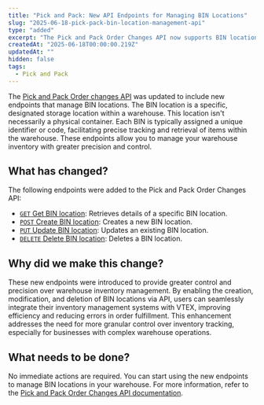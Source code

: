 ```yaml
---
title: "Pick and Pack: New API Endpoints for Managing BIN Locations"
slug: "2025-06-18-pick-pack-bin-location-management-api"
type: "added"
excerpt: "The Pick and Pack Order Changes API now supports BIN location management with new endpoints for creating, updating, retrieving, and deleting BIN locations, enhancing warehouse inventory precision and control."
createdAt: "2025-06-18T00:00:00.219Z"
updatedAt: ""
hidden: false
tags:
  - Pick and Pack
---
```


The [Pick and Pack Order changes API](https://developers.vtex.com/docs/api-reference/pick-and-pack-order-changes-api) was updated to include new endpoints that manage BIN locations. The BIN location is a specific, designated storage location within a warehouse. This location isn't necessarily a physical container. Each BIN is typically assigned a unique identifier or code, facilitating precise tracking and retrieval of items within the warehouse. These endpoints allow you to manage your warehouse inventory with greater precision and control.

## What has changed?

The following endpoints were added to the Pick and Pack Order Changes API:

- [`GET` Get BIN location](https://developers.vtex.com/docs/api-reference/pick-and-pack-order-changes-api#get-/-skuId-/warehouses/-warehouseId-): Retrieves details of a specific BIN location.
- [`POST` Create BIN location](https://developers.vtex.com/docs/api-reference/pick-and-pack-order-changes-api#post-/-skuId-/warehouses/-warehouseId-): Creates a new BIN location.
- [`PUT` Update BIN location](https://developers.vtex.com/docs/api-reference/pick-and-pack-order-changes-api#put-/-skuId-/warehouses/-warehouseId-): Updates an existing BIN location.
- [`DELETE` Delete BIN location](https://developers.vtex.com/docs/api-reference/pick-and-pack-order-changes-api#delete-/-skuId-/warehouses/-warehouseId-): Deletes a BIN location.

## Why did we make this change?

These new endpoints were introduced to provide greater control and precision over warehouse inventory management. By enabling the creation, modification, and deletion of BIN locations via API, users can seamlessly integrate their inventory management systems with VTEX, improving efficiency and reducing errors in order fulfillment. This enhancement addresses the need for more granular control over inventory tracking, especially for businesses with complex warehouse operations.

## What needs to be done?

No immediate actions are required. You can start using the new endpoints to manage BIN locations in your warehouse. For more information, refer to the [Pick and Pack Order Changes API documentation](https://developers.vtex.com/docs/api-reference/pick-and-pack-order-changes-api).
